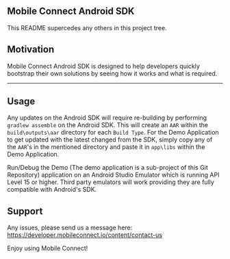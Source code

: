 ## Mobile Connect Android SDK

This README supercedes any others in this project tree.

## Motivation

Mobile Connect Android SDK is designed to help developers quickly bootstrap their own solutions by seeing how it works and what is required.

-----------------

## Usage

Any updates on the Android SDK will require re-building by performing `gradlew assemble` on the Android SDK. This will create an `AAR` within the `build\outputs\aar` directory for each `Build Type`. For the Demo Application to get updated with the latest changed from the SDK, simply copy any of the `AAR`'s in the mentioned directory and paste it in `app\libs` within the Demo Application.

Run/Debug the Demo (The demo application is a sub-project of this Git Repository) application on an Android Studio Emulator which is running API Level 15 or higher. Third party emulators will work providing they are fully compatible with Android's SDK.

## Support

Any issues, please send us a message here: https://developer.mobileconnect.io/content/contact-us

Enjoy using Mobile Connect!

